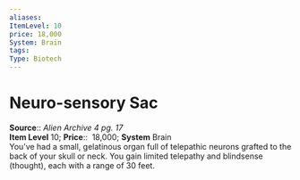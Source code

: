 ```yaml
---
aliases: 
ItemLevel: 10
price: 18,000
System: Brain
tags: 
Type: Biotech
---
```


# Neuro-sensory Sac

**Source**:: _Alien Archive 4 pg. 17_  
**Item Level** 10;
**Price**::  18,000; **System** Brain  
You’ve had a small, gelatinous organ full of telepathic neurons grafted to the back of your skull or neck. You gain limited telepathy and blindsense (thought), each with a range of 30 feet.
